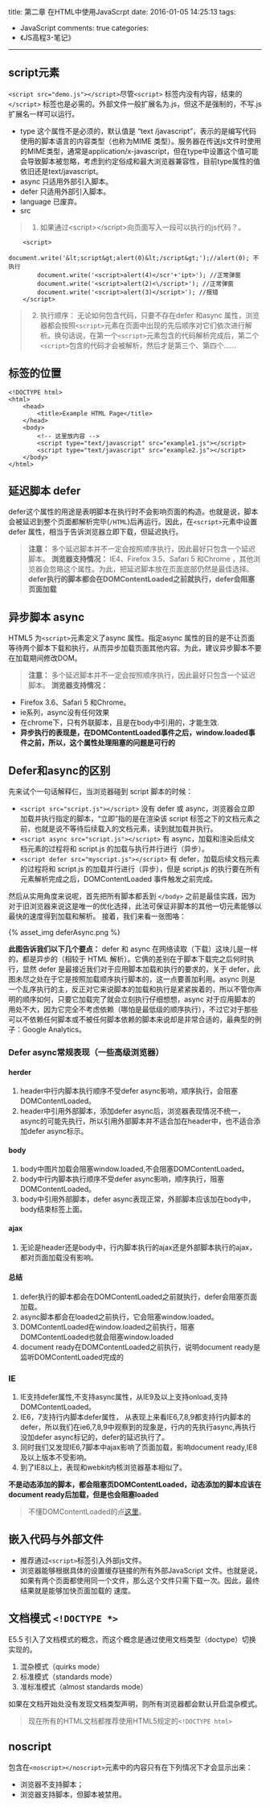 title: 第二章 在HTML中使用JavaScrpt
date: 2016-01-05 14:25:13
tags:
- JavaScript
comments: true
categories:
- 《JS高程3-笔记》
---
## script元素

`<script src="demo.js"></script>`尽管`<script>` 标签内没有内容，结束的 `</script>` 标签也是必需的。外部文件一般扩展名为.js，但这不是强制的，不写.js扩展名一样可以运行。
<!--more-->
* type 这个属性不是必须的，默认值是 “text /javascript”，表示的是编写代码使用的脚本语言的内容类型（也称为MIME 类型）。服务器在传送js文件时使用的MIME类型，通常是application/x-javascript，但在type中设置这个值可能会导致脚本被忽略，考虑到约定俗成和最大浏览器兼容性，目前type属性的值依旧还是text/javascript。
*  async  只适用外部引入脚本。
*  defer 只适用外部引入脚本。
*  language 已废弃。
*  src

>1. 如果通过&lt;script&gt;&lt;/script&gt;向页面写入一段可以执行的js代码？。
>
        <script>
            document.write('&lt;script&gt;alert(0)&lt;/script&gt;');//alert(0); 不执行
            document.write('<script>alert(4)</scr'+'ipt>'); //正常弹窗
            document.write('<script>alert(2)<\/script>'); //正常弹窗
            document.write('<script>alert(3)</script>'); //报错
        </script>

>2. 执行顺序：
>无论如何包含代码，只要不存在defer 和async 属性，浏览器都会按照`<script>`元素在页面中出现的先后顺序对它们依次进行解析。换句话说，在第一个`<script>`元素包含的代码解析完成后，第二个`<script>`包含的代码才会被解析，然后才是第三个、第四个……

## 标签的位置

    <!DOCTYPE html>
    <html>
        <head>
            <title>Example HTML Page</title>
        </head>
        <body>
            <!-- 这里放内容 -->
            <script type="text/javascript" src="example1.js"></script>
            <script type="text/javascript" src="example2.js"></script>
        </body>
    </html>
## 延迟脚本 defer

defer这个属性的用途是表明脚本在执行时不会影响页面的构造。也就是说，脚本会被延迟到整个页面都解析完毕(`/HTML`)后再运行。因此，在`<script>`元素中设置defer 属性，相当于告诉浏览器立即下载，但延迟执行。
>**注意：**
>多个延迟脚本并不一定会按照顺序执行，因此最好只包含一个延迟脚本。
>**浏览器支持情况：**
IE4、Firefox 3.5、Safari 5 和Chrome ，其他浏览器会忽略这个属性。为此，把延迟脚本放在页面底部仍然是最佳选择。
>**defer执行的脚本都会在DOMContentLoaded之前就执行，defer会阻塞页面加载**

## 异步脚本 async

HTML5 为`<script>`元素定义了async 属性。指定async 属性的目的是不让页面等待两个脚本下载和执行，从而异步加载页面其他内容。为此，建议异步脚本不要在加载期间修改DOM。
>**注意：**
>多个延迟脚本并不一定会按照顺序执行，因此最好只包含一个延迟脚本。
>**浏览器支持情况：**
- Firefox 3.6、Safari 5 和Chrome。
- ie系列，async没有任何效果
- 在chrome下，只有外联脚本，且是在body中引用的，才能生效.
- **异步执行的表现是，在DOMContentLoaded事件之后，window.loaded事件之前，所以，这个属性处理阻塞的问题是可行的**

## Defer和async的区别

先来试个一句话解释仨，当浏览器碰到 script 脚本的时候：
+ `<script src="script.js"></script>` 没有 defer 或 async，浏览器会立即加载并执行指定的脚本，“立即”指的是在渲染该 script 标签之下的文档元素之前，也就是说不等待后续载入的文档元素，读到就加载并执行。
+ `<script async src="script.js"></script>` 有 async，加载和渲染后续文档元素的过程将和 script.js 的加载与执行并行进行（异步）。
+ `<script defer src="myscript.js"></script>` 有 defer，加载后续文档元素的过程将和 script.js 的加载并行进行（异步），但是 script.js 的执行要在所有元素解析完成之后，DOMContentLoaded 事件触发之前完成。

然后从实用角度来说呢，首先把所有脚本都丢到 `</body>` 之前是最佳实践，因为对于旧浏览器来说这是唯一的优化选择，此法可保证非脚本的其他一切元素能够以最快的速度得到加载和解析。
接着，我们来看一张图咯：

{% asset_img deferAsync.png %}

**此图告诉我们以下几个要点：**
defer 和 async 在网络读取（下载）这块儿是一样的，都是异步的（相较于 HTML 解析）。它俩的差别在于脚本下载完之后何时执行，显然 defer 是最接近我们对于应用脚本加载和执行的要求的，关于 defer，此图未尽之处在于它是按照加载顺序执行脚本的，这一点要善加利用。async 则是一个乱序执行的主，反正对它来说脚本的加载和执行是紧紧挨着的，所以不管你声明的顺序如何，只要它加载完了就会立刻执行仔细想想，async 对于应用脚本的用处不大，因为它完全不考虑依赖（哪怕是最低级的顺序执行），不过它对于那些可以不依赖任何脚本或不被任何脚本依赖的脚本来说却是非常合适的，最典型的例子：Google Analytics。

### Defer async常规表现（一些高级浏览器）

#### herder
1. header中行内脚本执行顺序不受defer async影响，顺序执行，会阻塞DOMContentLoaded。
2. header中引用外部脚本，添加defer async后，浏览器表现情况不统一，async的可能先执行，所以引用外部脚本并不适合加在header中，也不适合添加defer async标示。
 
#### body
1. body中图片加载会阻塞window.loaded,不会阻塞DOMContentLoaded。
2. body中行内脚本执行顺序不受defer async影响，顺序执行，阻塞DOMContentLoaded。
3. body中引用外部脚本，defer async表现正常，外部脚本应该加在body中，body结束标签上面。

#### ajax
1. 无论是header还是body中，行内脚本执行的ajax还是外部脚本执行的ajax，都对页面加载没有影响。

#### 总结
1. defer执行的脚本都会在DOMContentLoaded之前就执行，defer会阻塞页面加载。
2. async脚本都会在loaded之前执行，它会阻塞window.loaded。
3. DOMContentLoaded在window.loaded之前执行，阻塞DOMContentLoaded也就会阻塞window.loaded
4. document ready在DOMContentLoaded之前执行，说明document ready是监听DOMContentLoaded完成的
 
### IE

1. IE支持defer属性,不支持async属性，从IE9及以上支持onload,支持DOMContentLoaded。
2. IE6，7支持行内脚本defer属性， 从表现上来看IE6,7,8,9都支持行内脚本的defer，所以我们在ie6,7,8,9中观察到的现象是，行内的先执行async,再执行没加defer async标记的，defer的延迟执行了。
3. 同时我们又发现IE6,7脚本中ajax影响了页面加载，影响document ready,IE8及以上版本不受影响。
4. 到了IE8以上，表现和webkit内核浏览器基本相似了。

**不是动态添加的脚本，都会阻塞页DOMContentLoaded，动态添加的脚本应该在document ready后加载，但是也会阻塞loaded**
>不懂DOMContentLoaded的点[这里](http://www.yangshengdonghome.com/2016/01/08/DOMContentLoaded/)。

## 嵌入代码与外部文件

* 推荐通过`<script>`标签引入外部js文件。
* 浏览器能够根据具体的设置缓存链接的所有外部JavaScript 文件。也就是说，如果有两个页面都使用同一个文件，那么这个文件只需下载一次。因此，最终结果就是能够加快页面加载的
速度。

## 文档模式 `<!DOCTYPE *>`

E5.5 引入了文档模式的概念，而这个概念是通过使用文档类型（doctype）切换实现的。
1. 混杂模式（quirks mode）
2. 标准模式（standards mode）
3. 准标准模式（almost standards mode）

如果在文档开始处没有发现文档类型声明，则所有浏览器都会默认开启混杂模式。
>现在所有的HTML文档都推荐使用HTML5规定的`<!DOCTYPE html>`

## noscript

包含在`<noscript></noscript>`元素中的内容只有在下列情况下才会显示出来：
* 浏览器不支持脚本；
* 浏览器支持脚本，但脚本被禁用。
